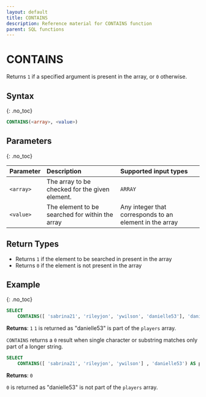 ```yaml
---
layout: default
title: CONTAINS
description: Reference material for CONTAINS function
parent: SQL functions
---
```


# CONTAINS

Returns `1` if a specified argument is present in the array, or `0` otherwise.

## Syntax
{: .no_toc}

```sql
CONTAINS(<array>, <value>)
```
## Parameters 
{: .no_toc}

| Parameter | Description                                      | Supported input types | 
| :--------- | :------------------------------------------------ | :--------|
| `<array>`   | The array to be checked for the given element.   | `ARRAY` | 
| `<value>`   | The element to be searched for within the array | Any integer that corresponds to an element in the array | 

## Return Types
* Returns `1` if the element to be searched in present in the array
* Returns `0` if the element is not present in the array

## Example
{: .no_toc}

```sql
SELECT
	CONTAINS([ 'sabrina21', 'rileyjon', 'ywilson', 'danielle53'], 'danielle53') AS players;
```

**Returns**: `1`
`1` is returned as "danielle53" is part of the `players` array.

`CONTAINS` returns a `0` result when single character or substring matches only part of a longer string.

```sql
SELECT
	CONTAINS([ 'sabrina21', 'rileyjon', 'ywilson'] , 'danielle53') AS players;
```

**Returns**: `0` 

`0` is returned as "danielle53" is not part of the `players` array.
